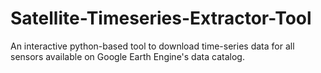 # Satellite-Timeseries-Extractor-Tool
An interactive python-based tool to download time-series data for all sensors available on Google Earth Engine's data catalog.
